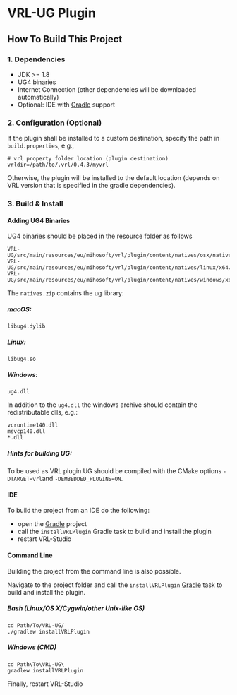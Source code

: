 # VRL-UG Plugin

## How To Build This Project

### 1. Dependencies

- JDK >= 1.8
- UG4 binaries
- Internet Connection (other dependencies will be downloaded automatically)
- Optional: IDE with [Gradle](http://www.gradle.org/) support


### 2. Configuration (Optional)

If the plugin shall be installed to a custom destination, specify the path in `build.properties`, e.g.,
    
    # vrl property folder location (plugin destination)
    vrldir=/path/to/.vrl/0.4.3/myvrl
    
Otherwise, the plugin will be installed to the default location (depends on VRL version that is specified in the gradle dependencies).

### 3. Build & Install

#### Adding UG4 Binaries 

UG4 binaries should be placed in the resource folder as follows

```
VRL-UG/src/main/resources/eu/mihosoft/vrl/plugin/content/natives/osx/natives.zip
VRL-UG/src/main/resources/eu/mihosoft/vrl/plugin/content/natives/linux/x64/natives.zip
VRL-UG/src/main/resources/eu/mihosoft/vrl/plugin/content/natives/windows/x64/natives.zip
```
The `natives.zip` contains the ug library:

##### macOS:

```
libug4.dylib
```

##### Linux:

```
libug4.so
```

##### Windows:

```
ug4.dll
```

In addition to the `ug4.dll` the windows archive should contain the redistributable dlls, e.g.:

```
vcruntime140.dll
msvcp140.dll
*.dll
``` 

##### Hints for building UG:

To be used as VRL plugin UG should be compiled with the CMake options `-DTARGET=vrl`and `-DEMBEDDED_PLUGINS=ON`.

#### IDE

To build the project from an IDE do the following:

- open the  [Gradle](http://www.gradle.org/) project
- call the `installVRLPlugin` Gradle task to build and install the plugin
- restart VRL-Studio

#### Command Line

Building the project from the command line is also possible.

Navigate to the project folder and call the `installVRLPlugin` [Gradle](http://www.gradle.org/)
task to build and install the plugin.

##### Bash (Linux/OS X/Cygwin/other Unix-like OS)

    cd Path/To/VRL-UG/
    ./gradlew installVRLPlugin
    
##### Windows (CMD)

    cd Path\To\VRL-UG\
    gradlew installVRLPlugin

Finally, restart VRL-Studio

